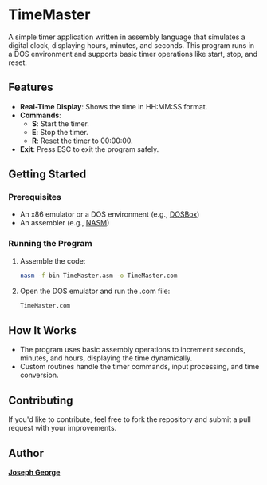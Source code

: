 # TimeMaster

A simple timer application written in assembly language that simulates a digital clock, displaying hours, minutes, and seconds. This program runs in a DOS environment and supports basic timer operations like start, stop, and reset.

## Features

- **Real-Time Display**: Shows the time in HH:MM:SS format.
- **Commands**: 
  - **S**: Start the timer.
  - **E**: Stop the timer.
  - **R**: Reset the timer to 00:00:00.
- **Exit**: Press ESC to exit the program safely.

## Getting Started

### Prerequisites
- An x86 emulator or a DOS environment (e.g., [DOSBox](https://www.dosbox.com/))
- An assembler (e.g., [NASM](https://www.nasm.us/))

### Running the Program
1. Assemble the code:
   ```bash
   nasm -f bin TimeMaster.asm -o TimeMaster.com
   ```
2. Open the DOS emulator and run the .com file:
   ```bash
   TimeMaster.com
   ```
## How It Works
- The program uses basic assembly operations to increment seconds, minutes, and hours, displaying the time dynamically.
- Custom routines handle the timer commands, input processing, and time conversion.

## Contributing
If you'd like to contribute, feel free to fork the repository and submit a pull request with your improvements.

## Author

**[Joseph George](https://github.com/Joseph-George1)**
